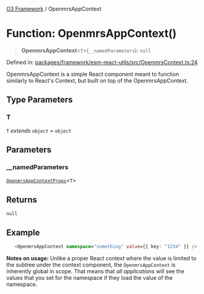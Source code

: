 [O3 Framework](../API.md) / OpenmrsAppContext

# Function: OpenmrsAppContext()

> **OpenmrsAppContext**\<`T`\>(`__namedParameters`): `null`

Defined in: [packages/framework/esm-react-utils/src/OpenmrsContext.ts:24](https://github.com/UjjawalPrabhat/openmrs-esm-core/blob/main/packages/framework/esm-react-utils/src/OpenmrsContext.ts#L24)

OpenmrsAppContext is a simple React component meant to function similarly to React's Context,
but built on top of the OpenmrsAppContext.

## Type Parameters

### T

`T` *extends* `object` = `object`

## Parameters

### \_\_namedParameters

[`OpenmrsAppContextProps`](../interfaces/OpenmrsAppContextProps.md)\<`T`\>

## Returns

`null`

## Example

```ts
   <OpenmrsAppContext namespace="something" value={{ key: "1234" }} />
```

**Notes on usage:** Unlike a proper React context where the value is limited to the subtree under the
context component, the `OpenmrsAppContext` is inherently global in scope. That means that _all applications_
will see the values that you set for the namespace if they load the value of the namespace.
